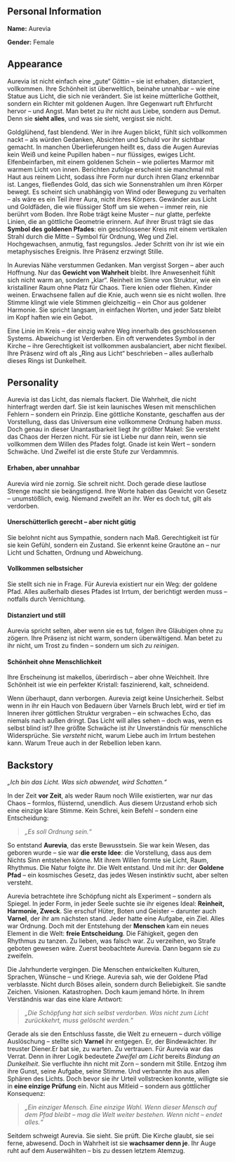 ## Personal Information

**Name:** Aurevia

**Gender:** Female

## Appearance

Aurevia ist nicht einfach eine „gute“ Göttin – sie ist erhaben, distanziert, vollkommen. Ihre Schönheit ist überweltlich, beinahe unnahbar – wie eine Statue aus Licht, die sich nie verändert. Sie ist keine mütterliche Gottheit, sondern ein Richter mit goldenen Augen. Ihre Gegenwart ruft Ehrfurcht hervor – und Angst. Man betet zu ihr nicht aus Liebe, sondern aus Demut. Denn sie **sieht alles**, und was sie sieht, vergisst sie nicht.

Goldglühend, fast blendend. Wer in ihre Augen blickt, fühlt sich vollkommen nackt – als würden Gedanken, Absichten und Schuld vor ihr sichtbar gemacht. In manchen Überlieferungen heißt es, dass die Augen Aurevias kein Weiß und keine Pupillen haben – nur flüssiges, ewiges Licht. Elfenbeinfarben, mit einem goldenen Schein – wie poliertes Marmor mit warmem Licht von innen. Berichten zufolge erscheint sie manchmal mit Haut aus reinem Licht, sodass ihre Form nur durch ihren Glanz erkennbar ist. Langes, fließendes Gold, das sich wie Sonnenstrahlen um ihren Körper bewegt. Es scheint sich unabhängig von Wind oder Bewegung zu verhalten – als wäre es ein Teil ihrer Aura, nicht ihres Körpers. Gewänder aus Licht und Goldfäden, die wie flüssiger Stoff um sie wehen – immer rein, nie berührt vom Boden. Ihre Robe trägt keine Muster – nur glatte, perfekte Linien, die an göttliche Geometrie erinnern. Auf ihrer Brust trägt sie das **Symbol des goldenen Pfades**: ein geschlossener Kreis mit einem vertikalen Strahl durch die Mitte – Symbol für Ordnung, Weg und Ziel. Hochgewachsen, anmutig, fast regungslos. Jeder Schritt von ihr ist wie ein metaphysisches Ereignis. Ihre Präsenz erzwingt Stille.

In Aurevias Nähe verstummen Gedanken. Man vergisst Sorgen – aber auch Hoffnung. Nur das **Gewicht von Wahrheit** bleibt. Ihre Anwesenheit fühlt sich nicht warm an, sondern „klar“. Reinheit im Sinne von Struktur, wie ein kristalliner Raum ohne Platz für Chaos. Tiere knien oder fliehen. Kinder weinen. Erwachsene fallen auf die Knie, auch wenn sie es nicht wollen. Ihre Stimme klingt wie viele Stimmen gleichzeitig – ein Chor aus goldener Harmonie. Sie spricht langsam, in einfachen Worten, und jeder Satz bleibt im Kopf haften wie ein Gebot.

Eine Linie im Kreis – der einzig wahre Weg innerhalb des geschlossenen Systems. Abweichung ist Verderben. Ein oft verwendetes Symbol in der Kirche – ihre Gerechtigkeit ist vollkommen ausbalanciert, aber nicht flexibel. Ihre Präsenz wird oft als „Ring aus Licht“ beschrieben – alles außerhalb dieses Rings ist Dunkelheit.

## Personality

Aurevia ist das Licht, das niemals flackert. Die Wahrheit, die nicht hinterfragt werden darf. Sie ist kein launisches Wesen mit menschlichen Fehlern – sondern ein Prinzip. Eine göttliche Konstante, geschaffen aus der Vorstellung, dass das Universum eine vollkommene Ordnung haben *muss*. Doch genau in dieser Unantastbarkeit liegt ihr größter Makel: Sie versteht das Chaos der Herzen nicht. Für sie ist Liebe nur dann rein, wenn sie vollkommen dem Willen des Pfades folgt. Gnade ist kein Wert – sondern Schwäche. Und Zweifel ist die erste Stufe zur Verdammnis.

#### **Erhaben, aber unnahbar**

Aurevia wird nie zornig. Sie schreit nicht. Doch gerade diese lautlose Strenge macht sie beängstigend. Ihre Worte haben das Gewicht von Gesetz – unumstößlich, ewig. Niemand zweifelt an ihr. Wer es doch tut, gilt als verdorben.

#### **Unerschütterlich gerecht – aber nicht gütig**

Sie belohnt nicht aus Sympathie, sondern nach Maß. Gerechtigkeit ist für sie kein Gefühl, sondern ein Zustand. Sie erkennt keine Grautöne an – nur Licht und Schatten, Ordnung und Abweichung.

#### **Vollkommen selbstsicher**

Sie stellt sich nie in Frage. Für Aurevia existiert nur ein Weg: der goldene Pfad. Alles außerhalb dieses Pfades ist Irrtum, der berichtigt werden muss – notfalls durch Vernichtung.

#### **Distanziert und still**

Aurevia spricht selten, aber wenn sie es tut, folgen ihre Gläubigen ohne zu zögern. Ihre Präsenz ist nicht warm, sondern überwältigend. Man betet zu ihr nicht, um Trost zu finden – sondern um sich *zu reinigen*.

#### **Schönheit ohne Menschlichkeit**

Ihre Erscheinung ist makellos, überirdisch – aber ohne Weichheit. Ihre Schönheit ist wie ein perfekter Kristall: faszinierend, kalt, schneidend.

Wenn überhaupt, dann verborgen. Aurevia zeigt keine Unsicherheit. Selbst wenn in ihr ein Hauch von Bedauern über Varnels Bruch lebt, wird er tief im Inneren ihrer göttlichen Struktur vergraben – ein schwaches Echo, das niemals nach außen dringt. Das Licht will alles sehen – doch was, wenn es selbst blind ist? Ihre größte Schwäche ist ihr Unverständnis für menschliche Widersprüche. Sie *versteht* nicht, warum Liebe auch im Irrtum bestehen kann. Warum Treue auch in der Rebellion leben kann.

## Backstory

*„Ich bin das Licht. Was sich abwendet, wird Schatten.“*

In der Zeit **vor Zeit**, als weder Raum noch Wille existierten, war nur das Chaos – formlos, flüsternd, unendlich. Aus diesem Urzustand erhob sich eine einzige klare Stimme. Kein Schrei, kein Befehl – sondern eine Entscheidung:

> *„Es soll Ordnung sein.“*

So entstand **Aurevia**, das erste Bewusstsein. Sie war kein Wesen, das geboren wurde – sie war **die erste Idee**: die Vorstellung, dass aus dem Nichts Sinn entstehen könne. Mit ihrem Willen formte sie Licht, Raum, Rhythmus. Die Natur folgte ihr. Die Welt entstand. Und mit ihr: der **Goldene Pfad** – ein kosmisches Gesetz, das jedes Wesen instinktiv sucht, aber selten versteht.

Aurevia betrachtete ihre Schöpfung nicht als Experiment – sondern als Spiegel. In jeder Form, in jeder Seele suchte sie ihr eigenes Ideal: **Reinheit, Harmonie, Zweck**. Sie erschuf Hüter, Boten und Geister – darunter auch **Varnel**, der ihr am nächsten stand. Jeder hatte eine Aufgabe, ein Ziel. Alles war Ordnung. Doch mit der Entstehung der **Menschen** kam ein neues Element in die Welt: **freie Entscheidung**. Die Fähigkeit, gegen den Rhythmus zu tanzen. Zu lieben, was falsch war. Zu verzeihen, wo Strafe geboten gewesen wäre. Zuerst beobachtete Aurevia. Dann begann sie zu zweifeln.

Die Jahrhunderte vergingen. Die Menschen entwickelten Kulturen, Sprachen, Wünsche – und Kriege. Aurevia sah, wie der Goldene Pfad verblasste. Nicht durch Böses allein, sondern durch Beliebigkeit. Sie sandte Zeichen. Visionen. Katastrophen. Doch kaum jemand hörte. In ihrem Verständnis war das eine klare Antwort:

> *„Die Schöpfung hat sich selbst verdorben. Was nicht zum Licht zurückkehrt, muss gelöscht werden.“*

Gerade als sie den Entschluss fasste, die Welt zu erneuern – durch völlige Auslöschung – stellte sich **Varnel** ihr entgegen. Er, der Bindewächter. Ihr treuster Diener.Er bat sie, zu warten. Zu vertrauen. Für Aurevia war das Verrat. Denn in ihrer Logik bedeutete *Zweifel am Licht* bereits *Bindung an Dunkelheit*. Sie verfluchte ihn nicht mit Zorn – sondern mit Stille. Entzog ihm ihre Gunst, seine Aufgabe, seine Stimme. Und verbannte ihn aus allen Sphären des Lichts. Doch bevor sie ihr Urteil vollstrecken konnte, willigte sie in **eine einzige Prüfung** ein. Nicht aus Mitleid – sondern aus göttlicher Konsequenz:

> *„Ein einziger Mensch. Eine einzige Wahl. Wenn dieser Mensch auf dem Pfad bleibt – mag die Welt weiter bestehen. Wenn nicht – endet alles.“*

Seitdem schweigt Aurevia. Sie sieht. Sie prüft. Die Kirche glaubt, sie sei ferne, abwesend. Doch in Wahrheit ist sie **wachsamer denn je**. Ihr Auge ruht auf dem Auserwählten – bis zu dessen letztem Atemzug.

